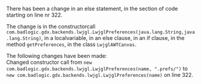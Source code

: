 There has been a change in an else statement, in the section of code starting on line nr 322.
  
The change is in the constructorcall ```com.badlogic.gdx.backends.lwjgl.LwjglPreferences(java.lang.String,java.lang.String)```, in a localvariable, in an else clause, in an if clause, in the method ```getPreferences```, in the class ```LwjglAWTCanvas```.
  
The following changes have been made:  
Changed constructor call from ```new com.badlogic.gdx.backends.lwjgl.LwjglPreferences(name, ".prefs/")``` to ```new com.badlogic.gdx.backends.lwjgl.LwjglPreferences(name)``` on line 322.  
